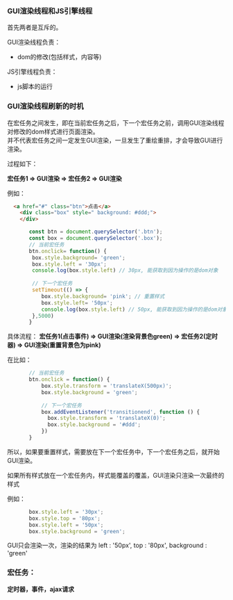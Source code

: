 ### GUI渲染线程和JS引擎线程
首先两者是互斥的。   

GUI渲染线程负责：   
* dom的修改(包括样式，内容等)
   
JS引擎线程负责：  
* js脚本的运行  

### GUI渲染线程刷新的时机    
在宏任务之间发生，即在当前宏任务之后，下一个宏任务之前，调用GUI渲染线程对修改的dom样式进行页面渲染。   
并不代表宏任务之间一定发生GUI渲染，一旦发生了重绘重排，才会导致GUI进行渲染。     

过程如下：       

  **宏任务1 => GUI渲染 => 宏任务2 => GUI渲染**
  
例如：
```html
  <a href="#" class="btn">点击</a>
	<div class="box" style=" background: #ddd;">
	</div>
```

```js
       const btn = document.querySelector('.btn');
       const box = document.querySelector('.box');
       // 当前宏任务
       btn.onclick= function() { 
       	box.style.background= 'green';
        box.style.left = '30px';
        console.log(box.style.left) // 30px, 能获取到因为操作的是dom对象
        
        // 下一个宏任务
        setTimeout(() => {     
           box.style.background= 'pink'; // 重置样式
           box.style.left= '50px';
           console.log(box.style.left) // 50px, 能获取到因为操作的是dom对象
        },5000)
       }
```
具体流程： **宏任务1(点击事件) => GUI渲染(渲染背景色green) => 宏任务2(定时器) => GUI渲染(重置背景色为pink)**   

在比如：
```js
       // 当前宏任务
       btn.onclick = function() {
           box.style.transform = 'translateX(500px)';
           box.style.background = 'green';
           
           // 下一个宏任务
       	   box.addEventListener('transitionend', function () {
       		 box.style.transform = 'translateX(0)';
       		 box.style.background = '#ddd';
       	   })
       }
```

所以，如果要重置样式，需要放在下一个宏任务中，下一个宏任务之后，就开始GUI渲染。      

如果所有样式放在一个宏任务内，样式能覆盖的覆盖，GUI渲染只渲染一次最终的样式     

例如：
```js
       box.style.left = '30px';
       box.style.top = '80px';
       box.style.left = '50px';
       box.style.background = 'green';
```
GUI只会渲染一次，渲染的结果为 left : '50px', top : '80px', background : 'green'
           
### 宏任务：      
**定时器，事件，ajax请求**
